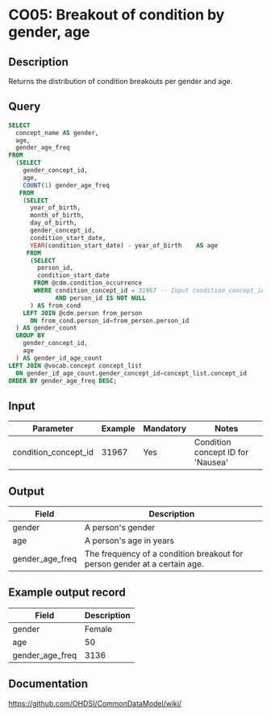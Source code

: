 <!---
Group:condition occurrence
Name:CO05 Breakout of condition by gender, age
Author:Patrick Ryan
CDM Version: 5.3
-->

# CO05: Breakout of condition by gender, age

## Description
Returns the distribution of condition breakouts per gender and age.

## Query
```sql
SELECT
  concept_name AS gender,
  age,
  gender_age_freq
FROM 
  (SELECT
    gender_concept_id,
    age,
    COUNT(1) gender_age_freq
   FROM 
    (SELECT
      year_of_birth,
      month_of_birth,
      day_of_birth,
      gender_concept_id,
      condition_start_date,
      YEAR(condition_start_date) - year_of_birth    AS age
     FROM 
      (SELECT
        person_id,
        condition_start_date
       FROM @cdm.condition_occurrence
       WHERE condition_concept_id = 31967 -- Input condition_concept_id 
             AND person_id IS NOT NULL
      ) AS from_cond
    LEFT JOIN @cdm.person from_person 
      ON from_cond.person_id=from_person.person_id 
  ) AS gender_count
  GROUP BY
    gender_concept_id,
    age
  ) AS gender_id_age_count
LEFT JOIN @vocab.concept concept_list 
  ON gender_id_age_count.gender_concept_id=concept_list.concept_id
ORDER BY gender_age_freq DESC;
```

## Input

| Parameter |  Example |  Mandatory |  Notes |
| --- | --- | --- | --- |
| condition_concept_id | 31967 | Yes | Condition concept ID for 'Nausea' |

## Output

|  Field |  Description |
| --- | --- |
| gender | A person's gender |
| age | A person's age in years |
| gender_age_freq | The frequency of a condition breakout for person gender at a certain age. |

## Example output record

|  Field |  Description |
| --- | --- |
| gender | Female |
| age | 50 |
| gender_age_freq | 3136 |


## Documentation
https://github.com/OHDSI/CommonDataModel/wiki/
